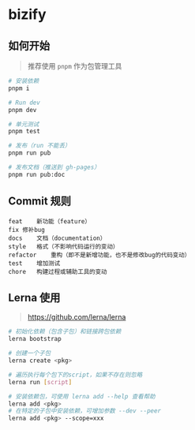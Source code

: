 # bizify

## 如何开始

> 推荐使用 `pnpm` 作为包管理工具

```bash
# 安装依赖
pnpm i

# Run dev
pnpm dev

# 单元测试
pnpm test

# 发布（run 不能丢）
pnpm run pub

# 发布文档（推送到 gh-pages）
pnpm run pub:doc
```

## Commit 规则

```
feat	新功能（feature）
fix	修补bug
docs	文档（documentation）
style	格式（不影响代码运行的变动）
refactor	重构（即不是新增功能，也不是修改bug的代码变动）
test	增加测试
chore	构建过程或辅助工具的变动
```

## Lerna 使用

> https://github.com/lerna/lerna

```bash
# 初始化依赖（包含子包）和链接跨包依赖
lerna bootstrap

# 创建一个子包
lerna create <pkg>

# 遍历执行每个包下的script，如果不存在则忽略
lerna run [script]

# 安装依赖包，可使用 lerna add --help 查看帮助
lerna add <pkg>
# 在特定的子包中安装依赖，可增加参数 --dev --peer
lerna add <pkg> --scope=xxx
```
